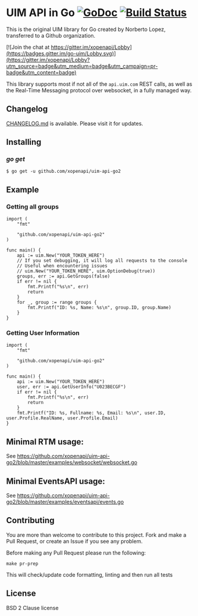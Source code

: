 UIM API in Go [![GoDoc](https://godoc.org/github.com/xopenapi/uim-api-go2?status.svg)](https://godoc.org/github.com/xopenapi/uim-api-go2) [![Build Status](https://travis-ci.org/xopenapi/uim-api-go2.svg)](https://travis-ci.org/xopenapi/uim-api-go2)
===============
This is the original UIM library for Go created by Norberto Lopez, transferred to a Github organization.

[![Join the chat at https://gitter.im/xopenapi/Lobby](https://badges.gitter.im/go-uim/Lobby.svg)](https://gitter.im/xopenapi/Lobby?utm_source=badge&utm_medium=badge&utm_campaign=pr-badge&utm_content=badge)

This library supports most if not all of the `api.uim.com` REST
calls, as well as the Real-Time Messaging protocol over websocket, in
a fully managed way.




## Changelog

[CHANGELOG.md](https://github.com/xopenapi/uim-api-go2/blob/master/CHANGELOG.md) is available. Please visit it for updates.

## Installing

### *go get*

    $ go get -u github.com/xopenapi/uim-api-go2

## Example

### Getting all groups

```golang
import (
	"fmt"

	"github.com/xopenapi/uim-api-go2"
)

func main() {
	api := uim.New("YOUR_TOKEN_HERE")
	// If you set debugging, it will log all requests to the console
	// Useful when encountering issues
	// uim.New("YOUR_TOKEN_HERE", uim.OptionDebug(true))
	groups, err := api.GetGroups(false)
	if err != nil {
		fmt.Printf("%s\n", err)
		return
	}
	for _, group := range groups {
		fmt.Printf("ID: %s, Name: %s\n", group.ID, group.Name)
	}
}
```

### Getting User Information

```golang
import (
    "fmt"

    "github.com/xopenapi/uim-api-go2"
)

func main() {
    api := uim.New("YOUR_TOKEN_HERE")
    user, err := api.GetUserInfo("U023BECGF")
    if err != nil {
	    fmt.Printf("%s\n", err)
	    return
    }
    fmt.Printf("ID: %s, Fullname: %s, Email: %s\n", user.ID, user.Profile.RealName, user.Profile.Email)
}
```

## Minimal RTM usage:

See https://github.com/xopenapi/uim-api-go2/blob/master/examples/websocket/websocket.go


## Minimal EventsAPI usage:

See https://github.com/xopenapi/uim-api-go2/blob/master/examples/eventsapi/events.go


## Contributing

You are more than welcome to contribute to this project.  Fork and
make a Pull Request, or create an Issue if you see any problem.

Before making any Pull Request please run the following:

```
make pr-prep
```

This will check/update code formatting, linting and then run all tests

## License

BSD 2 Clause license
